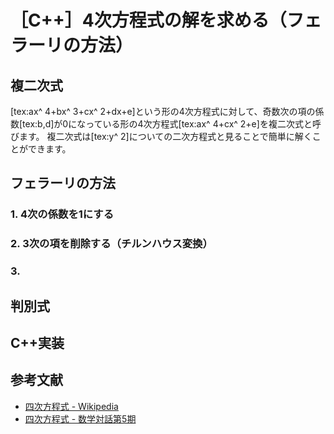 # ［C++］4次方程式の解を求める（フェラーリの方法）

## 複二次式
[tex:ax^ 4+bx^ 3+cx^ 2+dx+e]という形の4次方程式に対して、奇数次の項の係数[tex:b,d]が0になっている形の4次方程式[tex:ax^ 4+cx^ 2+e]を複二次式と呼びます。
複二次式は[tex:y^ 2]についての二次方程式と見ることで簡単に解くことができます。



## フェラーリの方法

### 1. 4次の係数を1にする

### 2. 3次の項を削除する（チルンハウス変換）

### 3. 

## 判別式

## C++実装


## 参考文献
- [四次方程式 - Wikipedia](https://ja.wikipedia.org/wiki/%E5%9B%9B%E6%AC%A1%E6%96%B9%E7%A8%8B%E5%BC%8F)
- [四次方程式 - 数学対話第5期](http://aozoragakuen.sakura.ne.jp/taiwa/taiwaNch02/node12.html)

